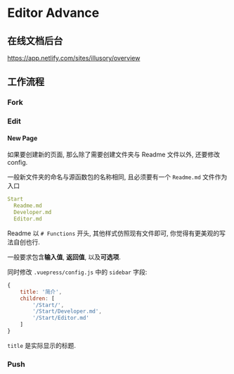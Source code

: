 # Editor Advance

## 在线文档后台

https://app.netlify.com/sites/illusory/overview

## 工作流程

### Fork



### Edit




#### New Page
如果要创建新的页面, 那么除了需要创建文件夹与 Readme 文件以外, 还要修改config.

一般新文件夹的命名与源函数包的名称相同, 且必须要有一个 `Readme.md` 文件作为入口

```yaml
Start
  Readme.md
  Developer.md
  Editor.md
```

Readme 以 `# Functions` 开头, 其他样式仿照现有文件即可, 你觉得有更美观的写法自创也行.

一般要求包含**输入值**, **返回值**, 以及**可选项**.

同时修改 `.vuepress/config.js` 中的 `sidebar` 字段:

```JavaScript
{
	title: '简介',
	children: [
		'/Start/',
		'/Start/Developer.md',
		'/Start/Editor.md'
	]
}
```

`title` 是实际显示的标题.

### Push
